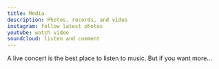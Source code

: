 ```yaml
---
title: Media
description: Photos, records, and video
instagram: follow latest photos
youtube: watch video
soundcloud: listen and comment
---
```

A live concert is the best place to listen to music. But if you want more...